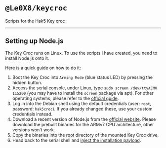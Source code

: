 # `@Le0X8/keycroc`

Scripts for the Hak5 Key croc

---

## Setting up Node.js

The Key Croc runs on Linux. To use the scripts I have created, you need to install Node.js onto it.

Here is a quick guide on how to do it:

1. Boot the Key Croc into `Arming Mode` (blue status LED) by pressing the hidden button.
2. Access the serial console, under Linux, type `sudo screen /dev/ttyACM0 115200` (you may have to install the `screen` package via apt). For other operating systems, please refer to the [official guide](https://docs.hak5.org/key-croc/basics/serial-console-access).
3. Log in into the Debian shell using the default credentials (user: `root`, password: `hak5croc`). If you already changed these, use your custom credentials instead.
4. Download a recent version of Node.js from the [official website](https://nodejs.org/en/download/prebuilt-binaries). Please download the prebuilt binaries for the ARMv7 CPU architecture, other versions won't work.
5. Copy the binaries into the root directory of the mounted Key Croc drive.
6. Head back to the serial shell and [inject the installation payload](#).

